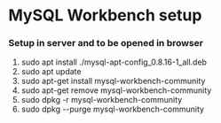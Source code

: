 # MySQL Workbench setup

### Setup in server and to be opened in browser

1. sudo apt install ./mysql-apt-config_0.8.16-1_all.deb
2. sudo apt update
3. sudo apt-get install mysql-workbench-community
4. sudo apt-get remove mysql-workbench-community
5. sudo dpkg -r mysql-workbench-community
6. sudo dpkg --purge mysql-workbench-community
